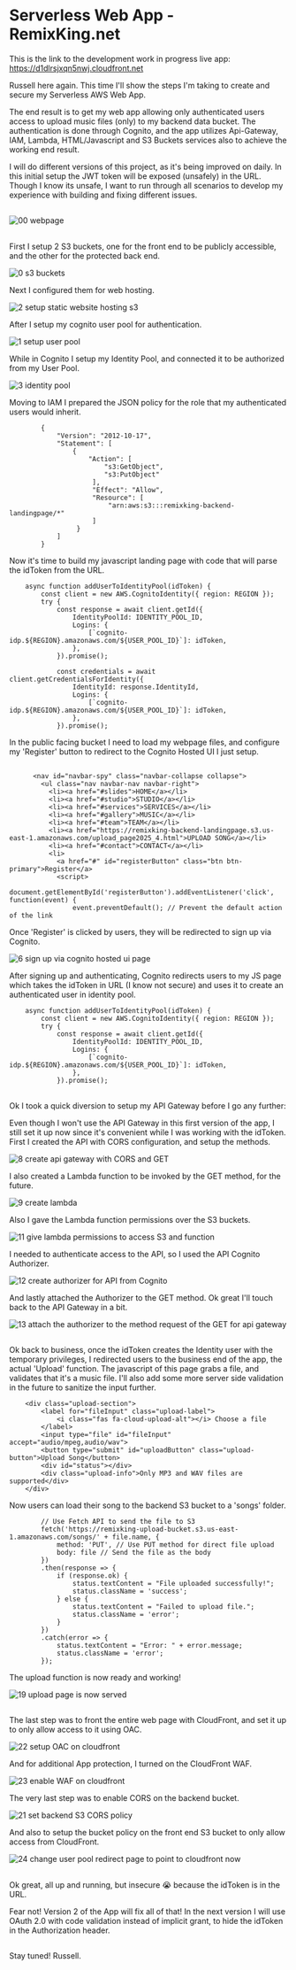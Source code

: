 # Serverless Web App - RemixKing.net

This is the link to the development work in progress live app: https://d1dlrsjxqn5nwj.cloudfront.net

Russell here again. This time I'll show the steps I'm taking to create and secure my Serverless AWS Web App.

The end result is to get my web app allowing only authenticated users access to upload music files (only) to my backend data bucket.
The authentication is done through Cognito, and the app utilizes Api-Gateway, IAM, Lambda, HTML/Javascript and S3 Buckets services also to achieve the working end result.

I will do different versions of this project, as it's being improved on daily. 
In this initial setup the JWT token will be exposed (unsafely) in the URL. Though I know its unsafe, I want to run through all scenarios to develop my experience with building and fixing different issues.

##
![00 webpage](https://github.com/user-attachments/assets/d0f65c26-cf35-40fb-bb00-256866c2a6a0)
##

First I setup 2 S3 buckets, one for the front end to be publicly accessible, and the other for the protected back end.

![0 s3 buckets](https://github.com/user-attachments/assets/c3365b0e-abde-4ced-9739-c3425e8fcffe)

Next I configured them for web hosting.

![2 setup static website hosting s3](https://github.com/user-attachments/assets/da31910c-f003-4b93-b4b1-fc1e016891ec)

After I setup my cognito user pool for authentication.

![1 setup user pool](https://github.com/user-attachments/assets/a33e314b-7bff-40e8-a99d-88bbcf5e2b1b)

While in Cognito I setup my Identity Pool, and connected it to be authorized from my User Pool.

![3 identity pool](https://github.com/user-attachments/assets/2c7b7c9e-e0af-45df-80a5-31fbc54ff482)

Moving to IAM I prepared the JSON policy for the role that my authenticated users would inherit.

            {
                "Version": "2012-10-17",
                "Statement": [
                    {
                        "Action": [
                            "s3:GetObject",
                            "s3:PutObject"
                         ],
                         "Effect": "Allow",
                         "Resource": [
                             "arn:aws:s3:::remixking-backend-landingpage/*"
                         ]
                     }
                ]
            }

Now it's time to build my javascript landing page with code that will parse the idToken from the URL.

        async function addUserToIdentityPool(idToken) {
            const client = new AWS.CognitoIdentity({ region: REGION });
            try {
                const response = await client.getId({
                    IdentityPoolId: IDENTITY_POOL_ID,
                    Logins: {
                        [`cognito-idp.${REGION}.amazonaws.com/${USER_POOL_ID}`]: idToken,
                    },
                }).promise();

                const credentials = await client.getCredentialsForIdentity({
                    IdentityId: response.IdentityId,
                    Logins: {
                        [`cognito-idp.${REGION}.amazonaws.com/${USER_POOL_ID}`]: idToken,
                    },
                }).promise();
                
In the public facing bucket I need to load my webpage files, and configure my 'Register' button to redirect to the Cognito Hosted UI I just setup.
##

		  <nav id="navbar-spy" class="navbar-collapse collapse">
			<ul class="nav navbar-nav navbar-right">
			  <li><a href="#slides">HOME</a></li>
			  <li><a href="#studio">STUDIO</a></li>
			  <li><a href="#services">SERVICES</a></li>
			  <li><a href="#gallery">MUSIC</a></li>
			  <li><a href="#team">TEAM</a></li>
			  <li><a href="https://remixking-backend-landingpage.s3.us-east-1.amazonaws.com/upload_page2025_4.html">UPLOAD SONG</a></li>
			  <li><a href="#contact">CONTACT</a></li>
			  <li>
				<a href="#" id="registerButton" class="btn btn-primary">Register</a>
				<script>
				  document.getElementById('registerButton').addEventListener('click', function(event) {
					event.preventDefault(); // Prevent the default action of the link

Once 'Register' is clicked by users, they will be redirected to sign up via Cognito.

![6 sign up via cognito hosted ui page](https://github.com/user-attachments/assets/db5d0aaf-04e9-4946-8903-3ccdd6331760)

After signing up and authenticating, Cognito redirects users to my JS page which takes the idToken in URL (I know not secure) and uses it to create an authenticated user in identity pool.

        async function addUserToIdentityPool(idToken) {
            const client = new AWS.CognitoIdentity({ region: REGION });
            try {
                const response = await client.getId({
                    IdentityPoolId: IDENTITY_POOL_ID,
                    Logins: {
                        [`cognito-idp.${REGION}.amazonaws.com/${USER_POOL_ID}`]: idToken,
                    },
                }).promise();

##

Ok I took a quick diversion to setup my API Gateway before I go any further:

Even though I won't use the API Gateway in this first version of the app, I still set it up now since it's convenient while I was working with the idToken. First I created the API with CORS configuration, and setup the methods.

![8 create api gateway with CORS and GET](https://github.com/user-attachments/assets/6df7a32f-3e52-4927-ad41-7c89d97fe735)

I also created a Lambda function to be invoked by the GET method, for the future.

![9 create lambda](https://github.com/user-attachments/assets/7661501d-df06-43bf-b8a1-0fa0ad0820f4)

Also I gave the Lambda function permissions over the S3 buckets.

![11 give lambda permissions to access S3 and function](https://github.com/user-attachments/assets/be15225f-9930-4e7a-b530-d0f4ea95a6b0)

I needed to authenticate access to the API, so I used the API Cognito Authorizer.

![12 create authorizer for API from Cognito](https://github.com/user-attachments/assets/2a701ec1-b503-4ecf-a493-3d80bd239cbe)

And lastly attached the Authorizer to the GET method. Ok great I'll touch back to the API Gateway in a bit.

![13 attach the authorizer to the method request of the GET for api gateway](https://github.com/user-attachments/assets/904b1c73-93f3-400e-a34f-d401e907914c)

##

Ok back to business, once the idToken creates the Identity user with the temporary privileges, I redirected users to the business end of the app, the actual 'Upload' function. The javascript of this page grabs a file, and validates that it's a music file. I'll also add some more server side validation in the future to sanitize the input further.

        <div class="upload-section">
            <label for="fileInput" class="upload-label">
                <i class="fas fa-cloud-upload-alt"></i> Choose a file
            </label>
            <input type="file" id="fileInput" accept="audio/mpeg,audio/wav">
            <button type="submit" id="uploadButton" class="upload-button">Upload Song</button>
            <div id="status"></div>
            <div class="upload-info">Only MP3 and WAV files are supported</div>
        </div>

Now users can load their song to the backend S3 bucket to a 'songs' folder.

            // Use Fetch API to send the file to S3
            fetch('https://remixking-upload-bucket.s3.us-east-1.amazonaws.com/songs/' + file.name, {
                method: 'PUT', // Use PUT method for direct file upload
                body: file // Send the file as the body
            })
            .then(response => {
                if (response.ok) {
                    status.textContent = "File uploaded successfully!";
                    status.className = 'success';
                } else {
                    status.textContent = "Failed to upload file.";
                    status.className = 'error';
                }
            })
            .catch(error => {
                status.textContent = "Error: " + error.message;
                status.className = 'error';
            });

The upload function is now ready and working!

![19 upload page is now served](https://github.com/user-attachments/assets/9bd3ae06-a321-40b4-80e8-31057ca590bc)

##

The last step was to front the entire web page with CloudFront, and set it up to only allow access to it using OAC.

![22 setup OAC on cloudfront](https://github.com/user-attachments/assets/0e4aa099-0ede-48af-9bf5-579bff1a5bd2)

And for additional App protection, I turned on the CloudFront WAF.

![23 enable WAF on cloudfront](https://github.com/user-attachments/assets/a0fe7fd5-dbd3-446d-b978-d44fe4a0bc83)

The very last step was to enable CORS on the backend bucket.

![21 set backend S3 CORS policy](https://github.com/user-attachments/assets/06a5ac57-0c61-4de7-8e42-da1c4f959588)

And also to setup the bucket policy on the front end S3 bucket to only allow access from CloudFront.

![24 change user pool redirect page to point to cloudfront now](https://github.com/user-attachments/assets/a0412281-66ad-4939-aa1f-d922b1a8836a)

##

Ok great, all up and running, but insecure 😭 because the idToken is in the URL. 

Fear not! Version 2 of the App will fix all of that!
In the next version I will use OAuth 2.0 with code validation instead of implicit grant, to hide the idToken in the Authorization header.

##

Stay tuned! Russell.









